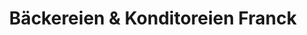 ---
title: "Bäckereien & Konditoreien Franck"
url: /ludwigshafen-am-rhein/baeckereien-und-konditoreien-franck/
shop: Bäckerei
---
